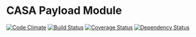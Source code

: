 # CASA Payload Module

[![Code Climate](https://codeclimate.com/github/AppSharing/casa-payload.png)](https://codeclimate.com/github/AppSharing/casa-payload) [![Build Status](https://travis-ci.org/AppSharing/casa-payload.png)](https://travis-ci.org/AppSharing/casa-payload) [![Coverage Status](https://coveralls.io/repos/AppSharing/casa-payload/badge.png)](https://coveralls.io/r/AppSharing/casa-payload) [![Dependency Status](https://gemnasium.com/AppSharing/casa-payload.png)](https://gemnasium.com/AppSharing/casa-payload)